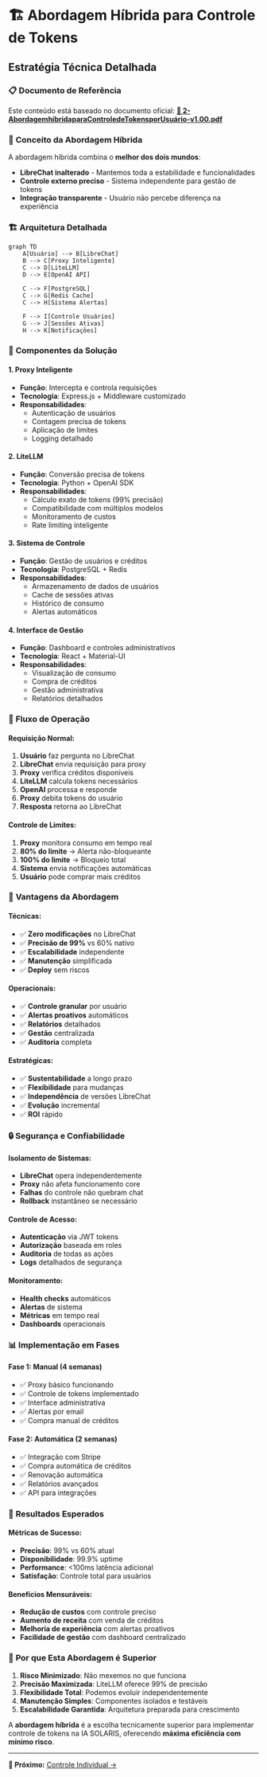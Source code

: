 # 🏗️ Abordagem Híbrida para Controle de Tokens

## Estratégia Técnica Detalhada

### 📋 **Documento de Referência**

Este conteúdo está baseado no documento oficial:
**[📄 2-AbordagemhíbridaparaControledeTokensporUsuário-v1.00.pdf](../assets/pdfs/2-AbordagemhíbridaparaControledeTokensporUsuário-v1.00.pdf)**

### 🎯 **Conceito da Abordagem Híbrida**

A abordagem híbrida combina o **melhor dos dois mundos**:

- **LibreChat inalterado** - Mantemos toda a estabilidade e funcionalidades
- **Controle externo preciso** - Sistema independente para gestão de tokens
- **Integração transparente** - Usuário não percebe diferença na experiência

### 🏗️ **Arquitetura Detalhada**

```mermaid
graph TD
    A[Usuário] --> B[LibreChat]
    B --> C[Proxy Inteligente]
    C --> D[LiteLLM]
    D --> E[OpenAI API]
    
    C --> F[PostgreSQL]
    C --> G[Redis Cache]
    C --> H[Sistema Alertas]
    
    F --> I[Controle Usuários]
    G --> J[Sessões Ativas]
    H --> K[Notificações]
```

### 🔧 **Componentes da Solução**

#### **1. Proxy Inteligente**
- **Função**: Intercepta e controla requisições
- **Tecnologia**: Express.js + Middleware customizado
- **Responsabilidades**:
  - Autenticação de usuários
  - Contagem precisa de tokens
  - Aplicação de limites
  - Logging detalhado

#### **2. LiteLLM**
- **Função**: Conversão precisa de tokens
- **Tecnologia**: Python + OpenAI SDK
- **Responsabilidades**:
  - Cálculo exato de tokens (99% precisão)
  - Compatibilidade com múltiplos modelos
  - Monitoramento de custos
  - Rate limiting inteligente

#### **3. Sistema de Controle**
- **Função**: Gestão de usuários e créditos
- **Tecnologia**: PostgreSQL + Redis
- **Responsabilidades**:
  - Armazenamento de dados de usuários
  - Cache de sessões ativas
  - Histórico de consumo
  - Alertas automáticos

#### **4. Interface de Gestão**
- **Função**: Dashboard e controles administrativos
- **Tecnologia**: React + Material-UI
- **Responsabilidades**:
  - Visualização de consumo
  - Compra de créditos
  - Gestão administrativa
  - Relatórios detalhados

### 🔄 **Fluxo de Operação**

#### **Requisição Normal:**
1. **Usuário** faz pergunta no LibreChat
2. **LibreChat** envia requisição para proxy
3. **Proxy** verifica créditos disponíveis
4. **LiteLLM** calcula tokens necessários
5. **OpenAI** processa e responde
6. **Proxy** debita tokens do usuário
7. **Resposta** retorna ao LibreChat

#### **Controle de Limites:**
1. **Proxy** monitora consumo em tempo real
2. **80% do limite** → Alerta não-bloqueante
3. **100% do limite** → Bloqueio total
4. **Sistema** envia notificações automáticas
5. **Usuário** pode comprar mais créditos

### 🎯 **Vantagens da Abordagem**

#### **Técnicas:**
- ✅ **Zero modificações** no LibreChat
- ✅ **Precisão de 99%** vs 60% nativo
- ✅ **Escalabilidade** independente
- ✅ **Manutenção** simplificada
- ✅ **Deploy** sem riscos

#### **Operacionais:**
- ✅ **Controle granular** por usuário
- ✅ **Alertas proativos** automáticos
- ✅ **Relatórios** detalhados
- ✅ **Gestão** centralizada
- ✅ **Auditoria** completa

#### **Estratégicas:**
- ✅ **Sustentabilidade** a longo prazo
- ✅ **Flexibilidade** para mudanças
- ✅ **Independência** de versões LibreChat
- ✅ **Evolução** incremental
- ✅ **ROI** rápido

### 🔒 **Segurança e Confiabilidade**

#### **Isolamento de Sistemas:**
- **LibreChat** opera independentemente
- **Proxy** não afeta funcionamento core
- **Falhas** do controle não quebram chat
- **Rollback** instantâneo se necessário

#### **Controle de Acesso:**
- **Autenticação** via JWT tokens
- **Autorização** baseada em roles
- **Auditoria** de todas as ações
- **Logs** detalhados de segurança

#### **Monitoramento:**
- **Health checks** automáticos
- **Alertas** de sistema
- **Métricas** em tempo real
- **Dashboards** operacionais

### 📊 **Implementação em Fases**

#### **Fase 1: Manual (4 semanas)**
- ✅ Proxy básico funcionando
- ✅ Controle de tokens implementado
- ✅ Interface administrativa
- ✅ Alertas por email
- ✅ Compra manual de créditos

#### **Fase 2: Automática (2 semanas)**
- ✅ Integração com Stripe
- ✅ Compra automática de créditos
- ✅ Renovação automática
- ✅ Relatórios avançados
- ✅ API para integrações

### 🎯 **Resultados Esperados**

#### **Métricas de Sucesso:**
- **Precisão**: 99% vs 60% atual
- **Disponibilidade**: 99.9% uptime
- **Performance**: <100ms latência adicional
- **Satisfação**: Controle total para usuários

#### **Benefícios Mensuráveis:**
- **Redução de custos** com controle preciso
- **Aumento de receita** com venda de créditos
- **Melhoria de experiência** com alertas proativos
- **Facilidade de gestão** com dashboard centralizado

### 🚀 **Por que Esta Abordagem é Superior**

1. **Risco Minimizado**: Não mexemos no que funciona
2. **Precisão Maximizada**: LiteLLM oferece 99% de precisão
3. **Flexibilidade Total**: Podemos evoluir independentemente
4. **Manutenção Simples**: Componentes isolados e testáveis
5. **Escalabilidade Garantida**: Arquitetura preparada para crescimento

A **abordagem híbrida** é a escolha tecnicamente superior para implementar controle de tokens na IA SOLARIS, oferecendo **máxima eficiência com mínimo risco**.

---

**📖 Próximo:** [Controle Individual →](controle-individual.md)


